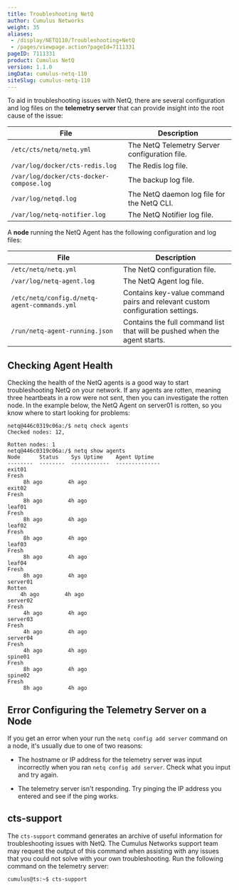 ```yaml
---
title: Troubleshooting NetQ
author: Cumulus Networks
weight: 35
aliases:
 - /display/NETQ110/Troubleshooting+NetQ
 - /pages/viewpage.action?pageId=7111331
pageID: 7111331
product: Cumulus NetQ
version: 1.1.0
imgData: cumulus-netq-110
siteSlug: cumulus-netq-110
---
```

To aid in troubleshooting issues with NetQ, there are several
configuration and log files on the **telemetry server** that can provide
insight into the root cause of the issue:

| File                                     | Description                                   |
| ---------------------------------------- | --------------------------------------------- |
| `/etc/cts/netq/netq.yml`                 | The NetQ Telemetry Server configuration file. |
| `/var/log/docker/cts-redis.log`          | The Redis log file.                           |
| `/var/log/docker/cts-docker-compose.log` | The backup log file.                          |
| `/var/log/netqd.log`                     | The NetQ daemon log file for the NetQ CLI.    |
| `/var/log/netq-notifier.log`             | The NetQ Notifier log file.                   |

A **node** running the NetQ Agent has the following configuration and
log files:

| File                                         | Description                                                                  |
| -------------------------------------------- | ---------------------------------------------------------------------------- |
| `/etc/netq/netq.yml`                         | The NetQ configuration file.                                                 |
| `/var/log/netq-agent.log`                    | The NetQ Agent log file.                                                     |
| `/etc/netq/config.d/netq-agent-commands.yml` | Contains key-value command pairs and relevant custom configuration settings. |
| `/run/netq-agent-running.json`               | Contains the full command list that will be pushed when the agent starts.    |

## <span>Checking Agent Health</span>

Checking the health of the NetQ agents is a good way to start
troubleshooting NetQ on your network. If any agents are rotten, meaning
three heartbeats in a row were not sent, then you can investigate the
rotten node. In the example below, the NetQ Agent on server01 is rotten,
so you know where to start looking for problems:

<div class="confbox panel">

<div class="panel-content">

    netq@446c0319c06a:/$ netq check agents     
    Checked nodes: 12,    
         
    Rotten nodes: 1    
    netq@446c0319c06a:/$ netq show agents 
    Node      Status    Sys Uptime    Agent Uptime
    --------  --------  ------------  --------------
    exit01        
    Fresh    
         8h ago        4h ago
    exit02        
    Fresh    
         8h ago        4h ago
    leaf01        
    Fresh    
         8h ago        4h ago
    leaf02        
    Fresh    
         8h ago        4h ago
    leaf03        
    Fresh    
         8h ago        4h ago
    leaf04        
    Fresh    
         8h ago        4h ago
    server01      
    Rotten    
        4h ago        4h ago
    server02      
    Fresh    
         4h ago        4h ago
    server03      
    Fresh    
         4h ago        4h ago
    server04      
    Fresh    
         4h ago        4h ago
    spine01       
    Fresh    
         8h ago        4h ago
    spine02       
    Fresh    
         8h ago        4h ago

</div>

</div>

## <span>Error Configuring the Telemetry Server on a Node</span>

If you get an error when your run the `netq config add server` command
on a node, it's usually due to one of two reasons:

  - The hostname or IP address for the telemetry server was input
    incorrectly when you ran `netq config add server`. Check what you
    input and try again.

  - The telemetry server isn't responding. Try pinging the IP address
    you entered and see if the ping works.

## <span>cts-support</span>

The `cts-support` command generates an archive of useful information for
troubleshooting issues with NetQ. The Cumulus Networks support team may
request the output of this command when assisting with any issues that
you could not solve with your own troubleshooting. Run the following
command on the telemetry server:

    cumulus@ts:~$ cts-support

<article id="html-search-results" class="ht-content" style="display: none;">

</article>

<footer id="ht-footer">

</footer>

